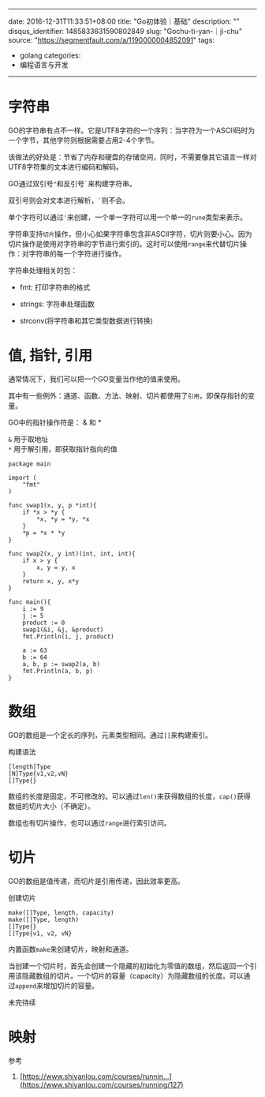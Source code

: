 
---
date: 2016-12-31T11:33:51+08:00
title: "Go初体验｜基础"
description: ""
disqus_identifier: 1485833631590802849
slug: "Gochu-ti-yan-｜ji-chu"
source: "https://segmentfault.com/a/1190000004852091"
tags: 
- golang 
categories:
- 编程语言与开发
---

字符串
======

GO的字符串有点不一样。它是UTF8字符的一个序列：当字符为一个ASCII码时为一个字节，其他字符则根据需要占用2-4个字节。

该做法的好处是：节省了内存和硬盘的存储空间，同时，不需要像其它语言一样对UTF8字符集的文本进行编码和解码。

GO通过双引号`"`和反引号`` ` ``来构建字符串。

双引号则会对文本进行解析，`` ` ``则不会。

单个字符可以通过`'`来创建，一个单一字符可以用一个单一的`rune`类型来表示。

字符串支持`切片`操作，但小心如果字符串包含非ASCII字符，切片则要小心。因为切片操作是使用对字符串的字节进行索引的。这时可以使用`range`来代替切片操作：对字符串的每一个字符进行操作。

字符串处理相关的包：

-   fmt: 打印字符串的格式

-   strings: 字符串处理函数

-   strconv(将字符串和其它类型数据进行转换)

值, 指针, 引用
==============

通常情况下，我们可以把一个GO变量当作他的值来使用。

其中有一些例外：通道、函数、方法、映射、切片都使用了`引用`，即保存指针的变量。

GO中的指针操作符是： & 和 \*

`&` 用于取地址\
`*` 用于解引用，即获取指针指向的值

    package main

    import (
        "fmt"
    )

    func swap1(x, y, p *int){
        if *x > *y {
            *x, *y = *y, *x
        }
        *p = *x * *y
    }

    func swap2(x, y int)(int, int, int){
        if x > y {
            x, y = y, x
        }
        return x, y, x*y
    }

    func main(){
        i := 9
        j := 5
        product := 0
        swap1(&i, &j, &product)
        fmt.Println(i, j, product)

        a := 63
        b := 64
        a, b, p := swap2(a, b)
        fmt.Println(a, b, p)
    }

数组
====

GO的数组是一个定长的序列，元素类型相同。通过`[]`来构建索引。

构建语法

    [length]Type
    [N]Type{v1,v2,vN}
    []Type{}

数组的长度是固定，不可修改的。可以通过`len()`来获得数组的长度，`cap()`获得数组的切片大小（不确定）。

数组也有切片操作，也可以通过`range`进行索引访问。

切片
====

GO的数组是值传递，而切片是引用传递，因此效率更高。

创建切片

    make([]Type, length, capacity)
    make([]Type, length)
    []Type{}
    []Type{v1, v2, vN}

内置函数`make`来创建切片，映射和通道。

当创建一个切片时，首先会创建一个隐藏的初始化为零值的数组，然后返回一个引用该隐藏数组的切片。一个切片的容量（capacity）为隐藏数组的长度。可以通过`append`来增加切片的容量。

未完待续

映射
====

参考

1.  [https://www.shiyanlou.com/courses/runnin...](https://www.shiyanlou.com/courses/running/127)



